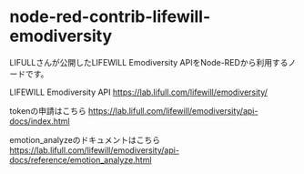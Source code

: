 # node-red-contrib-lifewill-emodiversity

LIFULLさんが公開したLIFEWILL Emodiversity APIをNode-REDから利用するノードです。

LIFEWILL Emodiversity API
https://lab.lifull.com/lifewill/emodiversity/

tokenの申請はこちら
https://lab.lifull.com/lifewill/emodiversity/api-docs/index.html

emotion_analyzeのドキュメントはこちら
https://lab.lifull.com/lifewill/emodiversity/api-docs/reference/emotion_analyze.html

